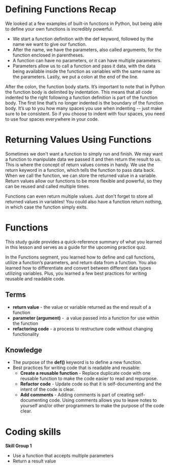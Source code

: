 # Defining Functions Recap

We looked at a few examples of built-in functions in Python, but being able to define your own functions is incredibly powerful. 

- We start a function definition with the def keyword, followed by the name we want to give our function. 
- After the name, we have the parameters, also called arguments, for the function enclosed in parentheses. 
- A function can have no parameters, or it can have multiple parameters. 
- Parameters allow us to call a function and pass it data, with the data being available inside the function as variables with the same name as the parameters. Lastly, we put a colon at the end of the line.

After the colon, the function body starts. It’s important to note that in Python the function body is delimited by indentation. This means that all code indented to the right following a function definition is part of the function body. The first line that’s no longer indented is the boundary of the function body. It’s up to you how many spaces you use when indenting -- just make sure to be consistent. So if you choose to indent with four spaces, you need to use four spaces everywhere in your code.

# Returning Values Using Functions

Sometimes we don't want a function to simply run and finish. We may want a function to manipulate data we passed it and then return the result to us. This is where the concept of return values comes in handy. We use the return keyword in a function, which tells the function to pass data back. When we call the function, we can store the returned value in a variable. Return values allow our functions to be more flexible and powerful, so they can be reused and called multiple times.

Functions can even return multiple values. Just don't forget to store all returned values in variables! You could also have a function return nothing, in which case the function simply exits.

# Functions

This study guide provides a quick-reference summary of what you learned in this lesson and serves as a guide for the upcoming practice quiz.  

In the Functions segment, you learned how to define and call functions, utilize a function’s parameters, and return data from a function. You also learned how to differentiate and convert between different data types utilizing variables. Plus, you learned a few best practices for writing reusable and readable code. 

## Terms

- **return value** - the value or variable returned as the end result of a function
- **parameter (argument)** -  a value passed into a function for use within the function
- **refactoring code** - a process to restructure code without changing functionality

## Knowledge

- The purpose of the **def()** keyword is to define a new function. 
- Best practices for writing code that is readable and reusable:
    - **Create a reusable function** - Replace duplicate code with one reusable function to make the code easier to read and repurpose.
    - **Refactor code** - Update code so that it is self-documenting and the intent of the code is clear.
    - **Add comments** - Adding comments is part of creating self-documenting code. Using comments allows you to leave notes to yourself and/or other programmers to make the purpose of the code clear.

# Coding skills

**Skill Group 1**
- Use a function that accepts multiple parameters
- Return a result value